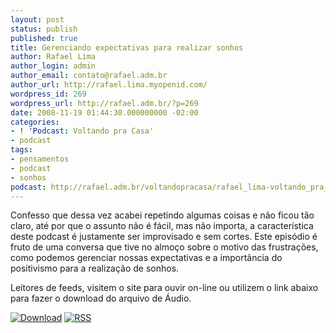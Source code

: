 ```yaml
---
layout: post
status: publish
published: true
title: Gerenciando expectativas para realizar sonhos
author: Rafael Lima
author_login: admin
author_email: contato@rafael.adm.br
author_url: http://rafael.lima.myopenid.com/
wordpress_id: 269
wordpress_url: http://rafael.adm.br/?p=269
date: 2008-11-19 01:44:30.000000000 -02:00
categories:
- ! 'Podcast: Voltando pra Casa'
- podcast
tags:
- pensamentos
- podcast
- sonhos
podcast: http://rafael.adm.br/voltandopracasa/rafael_lima-voltando_pra_casa-0032.mp3
---
```

Confesso que dessa vez acabei repetindo algumas coisas e n&atilde;o ficou t&atilde;o claro, at&eacute; por que o assunto n&atilde;o &eacute; f&aacute;cil, mas n&atilde;o importa, a caracter&iacute;stica deste podcast &eacute; justamente ser improvisado e sem cortes. Este epis&oacute;dio &eacute; fruto de uma conversa que tive no almo&ccedil;o sobre o motivo das frustra&ccedil;&otilde;es, como podemos gerenciar nossas expectativas e a import&acirc;ncia do positivismo para a realiza&ccedil;&atilde;o de sonhos.

Leitores de feeds, visitem o site para ouvir on-line ou utilizem o link abaixo para fazer o download do arquivo de &Aacute;udio.

<a class="noborder" href="http://rafael.adm.br/voltandopracasa/rafael_lima-voltando_pra_casa-0032.mp3" title="Download"><img src="http://rafael.adm.br/wp-content/themes/rafael_lima-rockinblue/images/download_green.gif" border="0" alt="Download" /></a> <a class="noborder" href="http://feeds.feedburner.com/rafael_lima_podcast" title="RSS"><img src="http://rafael.adm.br/wp-content/themes/rafael_lima-rockinblue/images/icn-feed-16x16.png" border="0" alt="RSS" /></a>

